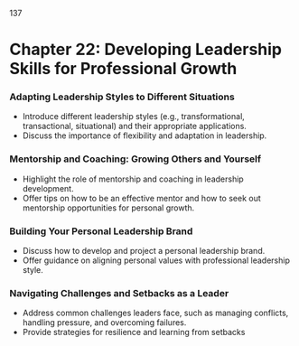 137

# **Chapter 22: Developing Leadership Skills for Professional Growth**

### **Adapting Leadership Styles to Different Situations**

- Introduce different leadership styles (e.g., transformational, transactional, situational) and their 
appropriate applications.
- Discuss the importance of flexibility and adaptation in leadership.

### **Mentorship and Coaching: Growing Others and Yourself**

- Highlight the role of mentorship and coaching in leadership development.
- Offer tips on how to be an effective mentor and how to seek out mentorship opportunities for personal 
growth.

### **Building Your Personal Leadership Brand**

- Discuss how to develop and project a personal leadership brand.
- Offer guidance on aligning personal values with professional leadership style.

### **Navigating Challenges and Setbacks as a Leader**

- Address common challenges leaders face, such as managing conflicts, handling pressure, and 
overcoming failures.
- Provide strategies for resilience and learning from setbacks